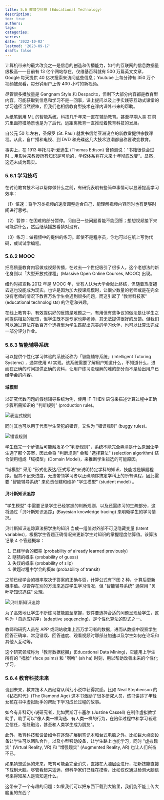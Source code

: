```yaml
---
title: 5.6 教育型科技 (Educational Technology)
description: 
toc: true
authors:
tags:
categories:
series:
date: '2022-10-02'
lastmod: '2023-09-17'
draft: false
---
```

计算机带来的最大改变之一是信息的创造和传播能力，如今的互联网的信息数据量级极高——目前有 13 亿个网站存在，仅维基百科就有 500 万篇英文文章，Google 每天提供 40 亿次搜索来访问这些信息；Youtube 上每分钟有 350 万个视频被观看，每分钟用户上传 400 小时的新视频。

尽管很多播放量是 Gangnam Style 和 Despacito，但剩下大部分内容都是教育型内容。可能获取到信息和学习不是一回事，课上提问以及上手实践等互动式课堂的学习途径当然很棒，但我们也相信教育型技术在课内课外带来的帮助。

从纸笔到用 ML 的智能系统，科技几千年来一直在辅助教育。甚至早期人类 在洞穴里画狩猎场景也是为了后代，远距离教育一直推动着教育科技的发展。

自公元 50 年左右，圣保罗 (St. Paul) 就发书信给亚洲设立的新教堂提供宗教课程。从此，自广播和电视、到 DVD 和光碟这几大技术浪潮都自称要改变教育。

事实上，在 1913 年托马斯·爱迪生 (Thomas Edison) 曾预测说："书籍很快会过时... 用影片来教授所有知识是可能的，学校体系将在未来十年彻底改变"。显然，这还未成为现实。

### 5.6.1 学习技巧

在讨论教育技术可以帮你做什么之前，有研究表明有些简单事情可以显著提高学习效率：

（1）倍速：将学习类视频的速度调整适合自己，能理解视频内容同时也有足够时间进行思考。

（2）暂停：在困难的部分暂停。问自己一些问题看能不能回答；想想视频接下来可能讲什么，然后继续播放看猜对没有。

（3）练习：做视频中的提供的练习。即使不是程序员，你也可以在纸上写伪代码，或试试学编程。

### 5.6.2 MOOC

把高质量教育内容做成视频传播，在过去一个世纪吸引了很多人，这个老想法的新化身则以「大型开放式课程」(Massive Open Online Courses, MOOC) 出现。

纽约时报宣称 2012 年是 MOOC 年，曾有人认为大学会就此终结，但随着热度褪去这也没能成为现实。也许是因为加大授课规模时，让很少数量的老师或是在完全没有老师的情况下教百万名学生会遇到很多问题，而这引起了 "教育科技家"(educational technologists) 的注意和兴趣。

在线上教育中，有效提供好的反馈是难题之一。有用但有些争议的做法是让学生之间提供相互的反馈，但学生既不是专家也非老师，其无法提供很好的反馈。但我们可以通过算法在数百万个选择里为学生匹配出完美的学习伙伴，也可以让算法完成一部分评分作业。

### 5.6.3 智能辅导系统

可以提供个性化学习体验的系统泛称为「智能辅导系统」(Intelligent Tutoring Systems) ，通常使用 AI 实现。该系统需要了解用户知道什么，不知道什么，进而在正确的时间提供正确的资料，让用户练习没理解的难的部分而不是给出用户已经学会的内容。

#### 域模型

以研究代数问题的假想辅导系统为例，使用 IF-THEN 语句来描述计算过程中正确步骤所需知识的 "判断规则" (production rule)。

![表达式规则](https://zyin-1309341307.cos.ap-nanjing.myqcloud.com/note/1675514671450.png)

同时其也可以用于代表学生常犯的错误，又名为 "错误规则" (buggy rules)。

![错误规则](https://zyin-1309341307.cos.ap-nanjing.myqcloud.com/note/1675514702086.png)

学生做完一个步骤后可能触发多个"判断规则"，系统不能完全弄清是什么原因让学生选了那个答案，因此会将 "判断规则" 会和 "选择算法" (selection algorithm) 结合使用组成「域模型」(Domain Model)，来推断学生错选的可能原因。

"域模型" 采用 "形式化表达/正式写法"来说明特定学科的知识、技能或是解题程序。但其不记录进度，无法带领学习者以正确顺序搞定学科上的所有课程，因此需要 "智能辅导系统" 来负责创建和维护 "学生模型" (student model) 。

#### 贝叶斯知识追踪

"学生模型" 中需要记录学生已经掌握的判断规则，以及还需练习的生疏部分，这将通过「贝叶斯知识追踪」(Bayesian knowledge tracing) 来明晰学生的学习情况。

贝叶斯知识追踪算法把学生的知识 当成一组值对外部不可见隐藏变量 (latent variables)，根据学生答题正确情况来更新学生对知识的掌握程度估算值。该算法记录 4 个答题概率：

1. 已经学会的概率 (probability of already learned previously)
2. 瞎猜的概率 (probability of guess)
3. 失误的概率 (probability of slip)
4. 做题过程中学会的概率 (probability of transit)

之前已经学会的概率取决于答案的正确与否，计算公式有下图 2 种，计算后更新概率值。尽管存在别的方法来追踪学生学习情况，但 "智能辅导系统" 通常用 "贝叶斯知识追踪" 处理。

![贝叶斯知识追踪](https://zyin-1309341307.cos.ap-nanjing.myqcloud.com/note/1675515200283.png)

为了高效地让学生不断练习技能直至掌握，软件要选择合适的问题呈现给学生，这称为「自适应程序」(adaptive sequencing)，是个性化算法的形式之一。

教师和研究人员在 APP 或网站收集上百万学习者的数据，进而从数据中观察学生回答正确率、常见错误、回答速度、观看视频时哪部分加速以及学生如何在论坛和其他人互动等。

这个研究领域称为「教育数据挖掘」(Educational Data Mining)，它能用上学生所有的 "捂脸" (face palms) 和 "啊哈" (ah ha) 时刻，用以帮助改善未来的个性化学习。

### 5.6.4 教育科技未来

谈到未来，教育技术人员经常从科幻小说中获得灵感。比如 Neal Stephenson 的《钻石时代》(The Diamond Age) 这本书激励了很多研究人员，该书讲述了年轻女孩在书中虚拟助手的帮助下学习成长过程的故事。

如今有非科幻小说研究者，比如贾斯汀卡塞尔 (Justine Cassell) 在制作虚拟教学助手，助手可以"像人类一样沟通、有人类一样的行为，在陪伴过程中和学习者建立信任，相处融洽，甚至和人类学生成为朋友"。

此外，教育科技和设备如今在逐渐扩展到笔记本和台式电脑之外。比如巨大桌面设备让学生可以团队合作，以及小型移动设备，让学生路上也能学习，同时 "虚拟现实" (Virtual Reality, VR) 和 "增强现实" (Augmented Reality, AR) 也让人们兴奋不已。

如果猜想遥远的未来，教育可能会完全消失，直接在大脑层面进行，把新技能直接下载到大脑。尽管看起来遥远，但科学家们已经在摸索，比如仅仅通过检测大脑信号来得知某人是否知道什么。

这带来了一个有趣的问题：如果我们可以把东西下载到大脑里，我们能不能上传大脑里的东西？
